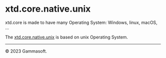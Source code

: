 
# xtd.core.native.unix

xtd.core is made to have many Operating System: Windows, linux, macOS, ...

The [xtd.core.native.unix](.) is based on unix Operating System.

______________________________________________________________________________________________

© 2023 Gammasoft.

